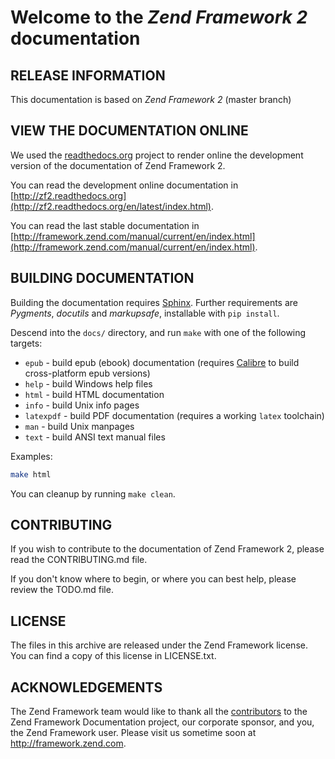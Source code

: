 # Welcome to the *Zend Framework 2* documentation

## RELEASE INFORMATION

This documentation is based on *Zend Framework 2* (master branch)


## VIEW THE DOCUMENTATION ONLINE

We used the [readthedocs.org](http://readthedocs.org/) project to render online the development version of the
documentation of Zend Framework 2.

You can read the development online documentation in 
[http://zf2.readthedocs.org](http://zf2.readthedocs.org/en/latest/index.html).

You can read the last stable documentation in 
[http://framework.zend.com/manual/current/en/index.html](http://framework.zend.com/manual/current/en/index.html).

## BUILDING DOCUMENTATION

Building the documentation requires [Sphinx](http://sphinx-doc.org/). Further requirements are _Pygments_, _docutils_ and _markupsafe_, installable with `pip install`.

Descend into the `docs/` directory, and run `make` with one of the following
targets:

- `epub` - build epub (ebook) documentation (requires
  [Calibre](http://calibre-ebook.com/) to build cross-platform epub versions)
- `help` - build Windows help files
- `html` - build HTML documentation
- `info` - build Unix info pages
- `latexpdf` - build PDF documentation (requires a working `latex` toolchain)
- `man` - build Unix manpages
- `text` - build ANSI text manual files

Examples:

```sh
make html
```

You can cleanup by running `make clean`.

## CONTRIBUTING

If you wish to contribute to the documentation of Zend Framework 2, please read the
CONTRIBUTING.md file.

If you don't know where to begin, or where you can best help, please review the
TODO.md file.

## LICENSE

The files in this archive are released under the Zend Framework license.
You can find a copy of this license in LICENSE.txt.

## ACKNOWLEDGEMENTS

The Zend Framework team would like to thank all the [contributors](https://github.com/zendframework/zf2-documentation/contributors) to the Zend
Framework Documentation project, our corporate sponsor, and you, the Zend Framework user.
Please visit us sometime soon at http://framework.zend.com.
